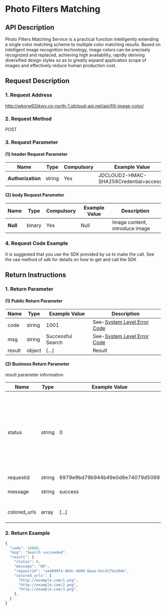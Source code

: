 # Photo Filters Matching

## API Description
Photo Filters Matching Service is a practical function intelligently extending a single color matching scheme to multiple color matching results. Based on intelligent image recognition technology, image colors can be precisely recognized and replaced, achieving high availability, rapidly deriving diversified design styles so as to greatly expand application scope of images and effectively reduce human production cost.

## Request Description

### 1. Request Address
http://wkorw62jikwy.cn-north-1.jdcloud-api.net/api/fill-image-color/

### 2. Request Method
POST

### 3. Request Parameter
#### (1) header Request Parameter
|Name|Type|Compulsory|Example Value|Description|
|---|---|---|---|---|
|**Authorization**|string| Yes | JDCLOUD2-HMAC-SHA256Credential=access...	| Signature|

#### (2) body Request Parameter
|Name|Type|Compulsory|Example Value|Description|
|---|---|---|---|---|
|**Null**|binary| Yes | Null | Image content, introduce image|

### 4. Request Code Example
It is suggested that you use the SDK provided by us to make the call. See the use method of sdk for details on how to get and call the SDK

## Return Instructions

### 1. Return Parameter

#### (1) Public Return Parameter

|Name|Type|Example Value|Description|
|---|---|---|---|
|code|string | 1001 | See-[System Level Error Code](https://docs.jdcloud.com/en/photo-filters-matching/error-codes)|
|msg|string | Successful Search | See-[System Level Error Code](https://docs.jdcloud.com/en/photo-filters-matching/error-codes)|
|result|object | {...} | Result |

#### (2) Business Return Parameter
result parameter information

|Name|Type|Example Value|Description|
|---|---|---|---|
|status|string | 0 | Returned results, 0 means successful, and non-0 is the corresponding error code. See Error Code - Business Level Error Code|
|requestid|string | 6979e9bd79b944b49e0d6e74079d5098 | Request id |
|message|string | success | Result status, if successful, it is success |
|colored_urls|array | [...] | Processed image address |

### 2. Return Example
```js
{
  "code": 10000,
  "msg": "Search succeeded",
  "result": {
    "status": 0,
    "message": "OK",
    "requestId": "aa4899f4-db4c-4b09-8aaa-5ecd175e204e",
    "colored_urls": [
      "http://example.com/1.png",
      "http://example.com/2.png",
      "http://example.com/3.png",
    ],
  }
}
```
